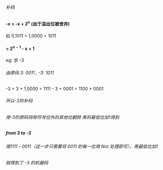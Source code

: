 ###### 补码

#### -x = -x + $2^n$ (由于溢出位被舍弃)

如 0,1011 + 1,0000 = 1011

#### = $2^{n-1}$ - x + 1

eg: 求 -3 

###### 由原码 3: 0011 ,  -3: 1011

-3 = 3 + 1,0000 = 1111 - 3 + 0001 = 1100 + 0001

###### 所以-3的补码 

###### 用-3的原码将除符号位外的其他位翻转 再将最低位加1得到

##### from 3 to -3

###### 用1111 - 0011（这一步只需要将 0011 的每一位用 Not 处理即可），再最低位加1

###### 就得到了 -3 的机器码